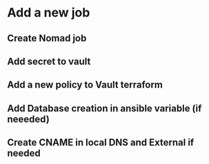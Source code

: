 # Add a new job

## Create Nomad job

## Add secret to vault

## Add a new policy to Vault terraform

## Add Database creation in ansible variable (if neeeded)

## Create CNAME in local DNS and External if needed
